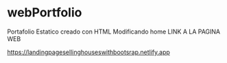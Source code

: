 # webPortfolio
Portafolio Estatico creado con HTML
Modificando home
LINK A LA PAGINA WEB

https://landingpagesellinghouseswithbootsrap.netlify.app